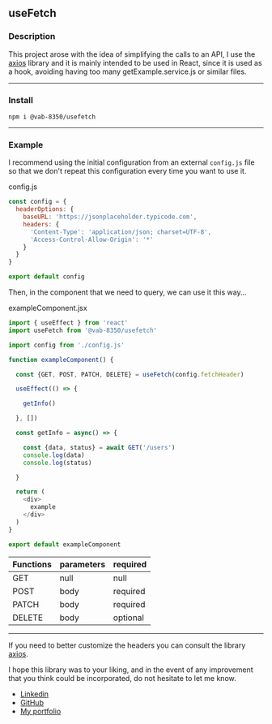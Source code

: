 ## useFetch
### Description
This project arose with the idea of ​​simplifying the calls to an API, I use the [axios](https://www.npmjs.com/package/axios) library and it is mainly intended to be used in React, since it is used as a hook, avoiding having too many getExample.service.js or similar files.

------------

### Install

`npm i @vab-8350/usefetch`

------------

### Example

I recommend using the initial configuration from an external `config.js` file so that we don't repeat this configuration every time you want to use it.

config.js
```javascript
const config = {
  headerOptions: {
    baseURL: 'https://jsonplaceholder.typicode.com',
    headers: {
      'Content-Type': 'application/json; charset=UTF-8',
      'Access-Control-Allow-Origin': '*'
    }
  }
}

export default config
```
Then, in the component that we need to query, we can use it this way...

exampleComponent.jsx
```javascript
import { useEffect } from 'react'
import useFetch from '@vab-8350/usefetch'

import config from './config.js'

function exampleComponent() {

  const {GET, POST, PATCH, DELETE} = useFetch(config.fetchHeader)

  useEffect(() => {

    getInfo()

  }, [])

  const getInfo = async() => {

    const {data, status} = await GET('/users')
    console.log(data)
    console.log(status)

  }

  return (
    <div>
      example
    </div>
  )
}

export default exampleComponent
```

Functions  | parameters | required
------------- | ------------- | -------------
GET  | null | null
POST  | body | required
PATCH  | body | required
DELETE | body | optional

------------

If you need to better customize the headers you can consult the library [axios](https://www.npmjs.com/package/axios).

I hope this library was to your liking, and in the event of any improvement that you think could be incorporated, do not hesitate to let me know.


- [Linkedin](https://www.linkedin.com/in/andres-barilin-1b8a0a1b4/)
- [GitHub](https://github.com/VAB-8350)
- [My portfolio](https://www.victorbarilin.com)

